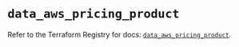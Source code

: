 # `data_aws_pricing_product`

Refer to the Terraform Registry for docs: [`data_aws_pricing_product`](https://registry.terraform.io/providers/hashicorp/aws/6.4.0/docs/data-sources/pricing_product).
